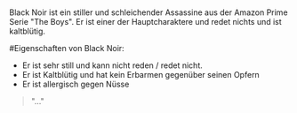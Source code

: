 #

Black Noir ist ein stiller und schleichender Assassine aus der Amazon Prime Serie "The Boys".
Er ist einer der Hauptcharaktere und redet nichts und ist kaltblütig.

#Eigenschaften von Black Noir:
- Er ist sehr still und kann nicht reden / redet nicht.
- Er ist Kaltblütig und hat kein Erbarmen gegenüber seinen Opfern
- Er ist allergisch gegen Nüsse

> "..."
